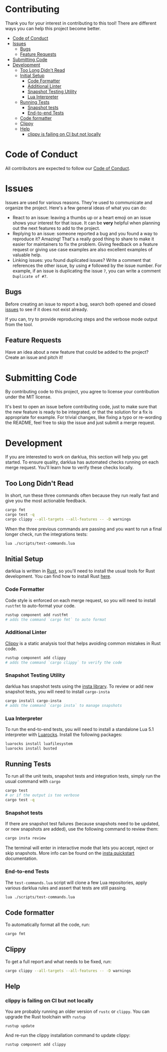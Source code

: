 <h1>Contributing</h1>

Thank you for your interest in contributing to this tool! There are different ways you can help this project become better.

- [Code of Conduct](#code-of-conduct)
- [Issues](#issues)
  - [Bugs](#bugs)
  - [Feature Requests](#feature-requests)
- [Submitting Code](#submitting-code)
- [Development](#development)
  - [Too Long Didn't Read](#too-long-didnt-read)
  - [Initial Setup](#initial-setup)
    - [Code Formatter](#code-formatter)
    - [Additional Linter](#additional-linter)
    - [Snapshot Testing Utility](#snapshot-testing-utility)
    - [Lua Interpreter](#lua-interpreter)
  - [Running Tests](#running-tests)
    - [Snapshot tests](#snapshot-tests)
    - [End-to-end Tests](#end-to-end-tests)
  - [Code formatter](#code-formatter-1)
  - [Clippy](#clippy)
  - [Help](#help)
    - [clippy is failing on CI but not locally](#clippy-is-failing-on-ci-but-not-locally)

# Code of Conduct

All contributors are expected to follow our [Code of Conduct](CODE_OF_CONDUCT.md).

# Issues

Issues are used for various reasons. They're used to communicate and organize the project. Here's a few general ideas of what you can do:

* React to an issue: leaving a thumbs up or a heart emoji on an issue shows your interest for that issue. It can be **very** helpful when planning out the next features to add to the project.
* Replying to an issue: someone reported a bug and you found a way to reproduce it? Amazing! That's a really good thing to share to make it easier for maintainers to fix the problem. Giving feedback on a feature request or giving use case examples are also excellent examples of valuable help.
* Linking issues: you found duplicated issues? Write a comment that references the other issue, by using `#` followed by the issue number. For example, if an issue is duplicating the issue `7`, you can write a comment `Duplicate of #7`.

## Bugs

Before creating an issue to report a bug, search both opened and closed [issues](issues) to see if it does not exist already.

If you can, try to provide reproducing steps and the verbose mode output from the tool.

## Feature Requests

Have an idea about a new feature that could be added to the project? Create an issue and pitch it!

# Submitting Code

By contributing code to this project, you agree to license your contribution under the MIT license.

It's best to open an issue before contributing code, just to make sure that the new feature is ready to be integrated, or that the solution for a fix is appropriate for example. For trivial changes, like fixing a typo or re-wording the README, feel free to skip the issue and just submit a merge request.

# Development

If you are interested to work on darklua, this section will help you get started. To ensure quality, darklua has automated checks running on each merge request. You'll learn how to verify these checks locally.

## Too Long Didn't Read

In short, run these three commands often because they run really fast and give you the most actionable feedback.

```sh
cargo fmt
cargo test -q
cargo clippy --all-targets --all-features -- -D warnings
```

When the three previous commands are passing and you want to run a final longer check, run the integrations tests:
```sh
lua ./scripts/test-commands.lua
```

## Initial Setup

darklua is written in [Rust](https://www.rust-lang.org/), so you'll need to install the usual tools for Rust development. You can find how to install Rust [here](https://www.rust-lang.org/tools/install).

### Code Formatter

Code style is enforced on each merge request, so you will need to install `rustfmt` to auto-format your code.

```sh
rustup component add rustfmt
# adds the command `cargo fmt` to auto format
```

### Additional Linter

[Clippy](https://github.com/rust-lang/rust-clippy) is a static analysis tool that helps avoiding common mistakes in Rust code.

```sh
rustup component add clippy
# adds the command `cargo clippy` to verify the code
```

### Snapshot Testing Utility
darklua has snapshot tests using the [insta library](https://insta.rs/). To review or add new snapshot tests, you will need to install `cargo-insta`

```sh
cargo install cargo-insta
# adds the command `cargo insta` to manage snapshots
```

### Lua Interpreter

To run the end-to-end tests, you will need to install a standalone Lua 5.1 interpreter with [Luarocks](https://luarocks.org/). Install the following packages:

```sh
luarocks install luafilesystem
luarocks install busted
```

## Running Tests

To run all the unit tests, snapshot tests and integration tests, simply run the usual command with `cargo`

```sh
cargo test
# or if the output is too verbose
cargo test -q
```

### Snapshot tests

If there are snapshot test failures (because snapshots need to be updated, or new snapshots are added), use the following command to review them:

```sh
cargo insta review
```

The terminal will enter in interactive mode that lets you accept, reject or skip snapshots. More info can be found on the [insta quickstart](https://insta.rs/docs/quickstart/) documentation.

### End-to-end Tests

The `test-commands.lua` script will clone a few Lua repositories, apply various darklua rules and assert that tests are still passing.

```sh
lua ./scripts/test-commands.lua
```

## Code formatter

To automatically format all the code, run:

```sh
cargo fmt
```

## Clippy

To get a full report and what needs to be fixed, run:

```sh
cargo clippy --all-targets --all-features -- -D warnings
```

## Help

### clippy is failing on CI but not locally

You are probably running an older version of `rustc` or `clippy`. You can upgrade the Rust toolchain with `rustup`

```
rustup update
```

And re-run the clippy installation command to update clippy:

```
rustup component add clippy
```
